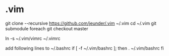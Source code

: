 .vim
====

git clone --recursive https://github.com/jeunder/.vim ~/.vim
cd ~/.vim
git submodule foreach git checkout master

ln -s ~/.vim/vimrc ~/.vimrc

add following lines to ~/.bashrc
    if [ -f ~/.vim/bashrc ]; then
        . ~/.vim/bashrc
    fi

